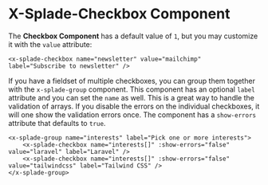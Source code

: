 # X-Splade-Checkbox Component

The **Checkbox Component** has a default value of `1`, but you may customize it with the `value` attribute:

```blade
<x-splade-checkbox name="newsletter" value="mailchimp" label="Subscribe to newsletter" />
```

If you have a fieldset of multiple checkboxes, you can group them together with the `x-splade-group` component. This component has an optional `label` attribute and you can set the `name` as well. This is a great way to handle the validation of arrays. If you disable the errors on the individual checkboxes, it will one show the validation errors once. The  component has a `show-errors` attribute that defaults to `true`.

```blade
<x-splade-group name="interests" label="Pick one or more interests">
    <x-splade-checkbox name="interests[]" :show-errors="false" value="laravel" label="Laravel" />
    <x-splade-checkbox name="interests[]" :show-errors="false" value="tailwindcss" label="Tailwind CSS" />
</x-splade-group>
```